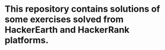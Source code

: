 # This repository contains solutions of some exercises solved from HackerEarth and HackerRank platforms.
